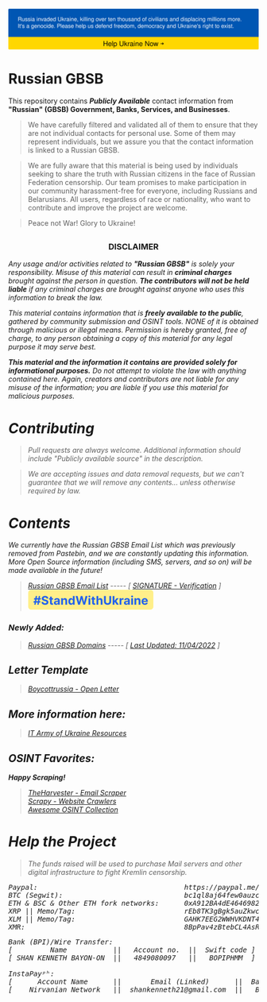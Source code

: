 [![Stand With Ukraine](https://raw.githubusercontent.com/vshymanskyy/StandWithUkraine/main/banner2-direct.svg)](https://war.ukraine.ua/support-ukraine/)

# Russian GBSB
This repository contains ***Publicly Available*** contact information from **"Russian" (GBSB) Government, Banks, Services, and Businesses**.
> We have carefully filtered and validated all of them to ensure that they are not individual contacts for personal use. Some of them may represent individuals, but we assure you that the contact information is linked to a Russian GBSB.

> We are fully aware that this material is being used by individuals seeking to share the truth with Russian citizens in the face of Russian Federation censorship. Our team promises to make participation in our community harassment-free for everyone, including Russians and Belarusians. All users, regardless of race or nationality, who want to contribute and improve the project are welcome.

> Peace not War! Glory to Ukraine!

##

<h3><p align="center">DISCLAIMER</p></h3>

<i>Any usage and/or activities related to <b>"Russian GBSB"</b> is solely your responsibility. Misuse of this material can result in <b>criminal charges</b> brought against the person in question. <b>The contributors will not be held liable</b> if any criminal charges are brought against anyone who uses this information to break the law.

This material contains information that is <b>freely available to the public</b>, gathered by community submission and OSINT tools. NONE of it is obtained through malicious or illegal means. Permission is hereby granted, free of charge, to any person obtaining a copy of this material for any legal purpose it may serve best.

<b>This material and the information it contains are provided solely for informational purposes.</b> Do not attempt to violate the law with anything contained here. Again, creators and contributors are not liable for any misuse of the information; you are liable if you use this material for malicious purposes.
  
# Contributing
  
> Pull requests are always welcome. Additional information should include "Publicly available source" in the description.
  
> We are accepting issues and data removal requests, but we can't guarantee that we will remove any contents... unless otherwise required by law.

# Contents
We currently have the Russian GBSB Email List which was previously removed from Pastebin, and we are constantly updating this information. More Open Source information (including SMS, servers, and so on) will be made available in the future!
> [Russian GBSB Email List](/CONTENTS/Emails/emails.txt) ----- [ [SIGNATURE - Verification](/SIGNATURE) ]  
[![StandWithUkraine](https://raw.githubusercontent.com/vshymanskyy/StandWithUkraine/main/badges/StandWithUkraine.svg)](https://t.me/itarmyofukraine2022)

### Newly Added:
> [Russian GBSB Domains](/CONTENTS/Domains/domains.txt) ----- [ [Last Updated: 11/04/2022](https://t.me/itarmyofukraine2022) ]  

## Letter Template
> [Boycottrussia - Open Letter](https://www.boycottrussia.info/open-letter-to-ceos)

## More information here:
> [IT Army of Ukraine Resources](https://github.com/danieldanielecki/IT-ARMY-of-Ukraine-Resources-in-English)

## OSINT Favorites:
**Happy Scraping!**
> [TheHarvester - Email Scraper](https://github.com/laramies/theHarvester)  
> [Scrapy - Website Crawlers](https://github.com/scrapy/scrapy)  
> [Awesome OSINT Collection](https://github.com/jivoi/awesome-osint)  

# Help the Project
> The funds raised will be used to purchase Mail servers and other digital infrastructure to fight Kremlin censorship.
<pre>
Paypal:                                   https://paypal.me/nirvana472821  
BTC (Segwit):                             bc1ql8aj64few0auzc89mr80jgd63phuh5vzdptqny  
ETH & BSC & Other ETH fork networks:      0xA912BA4dE46469825C92d2B45FF75ffe58fb8402  
XRP || Memo/Tag:                          rEb8TK3gBgk5auZkwc6sHnwrGVJH8DuaLh                            ||   494829087  
XLM || Memo/Tag:                          GAHK7EEG2WWHVKDNT4CEQFZGKF2LGDSW2IVM4S5DP42RBW3K6BTODB4A      ||   106132838  
XMR:                                      8BpPav4zBtebCL4AsRjqqLSNMpp6q2KpQP9ZAPFUfzS3cMcgwxjao2RBmGfpizmMRHZiHcK1fRbpD9rVboApV7YzBTDGt2U  
</pre>
<pre>
Bank (BPI)/Wire Transfer:
[         Name           ||   Account no.  ||  Swift code ]
[ SHAN KENNETH BAYON-ON  ||   4849080097   ||   BOPIPHMM  ]

InstaPayᵖʰ:
[      Account Name      ||       Email (Linked)      ||  Bank - Account no.  ]
[    Nirvanian Network   ||  shankenneth21@gmail.com  ||   BPI - 4849080097   ]
</pre>
